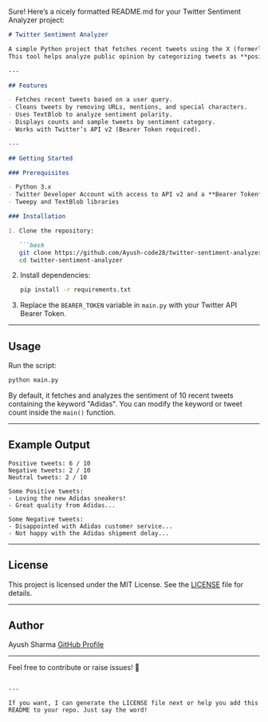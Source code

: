 Sure! Here’s a nicely formatted README.md for your Twitter Sentiment Analyzer project:

````markdown
# Twitter Sentiment Analyzer

A simple Python project that fetches recent tweets using the X (formerly Twitter) API v2 and performs sentiment analysis using TextBlob.  
This tool helps analyze public opinion by categorizing tweets as **positive**, **negative**, or **neutral**.

---

## Features

- Fetches recent tweets based on a user query.
- Cleans tweets by removing URLs, mentions, and special characters.
- Uses TextBlob to analyze sentiment polarity.
- Displays counts and sample tweets by sentiment category.
- Works with Twitter’s API v2 (Bearer Token required).

---

## Getting Started

### Prerequisites

- Python 3.x
- Twitter Developer Account with access to API v2 and a **Bearer Token**
- Tweepy and TextBlob libraries

### Installation

1. Clone the repository:

   ```bash
   git clone https://github.com/Ayush-code28/twitter-sentiment-analyzer.git
   cd twitter-sentiment-analyzer
````

2. Install dependencies:

   ```bash
   pip install -r requirements.txt
   ```

3. Replace the `BEARER_TOKEN` variable in `main.py` with your Twitter API Bearer Token.

---

## Usage

Run the script:

```bash
python main.py
```

By default, it fetches and analyzes the sentiment of 10 recent tweets containing the keyword "Adidas".
You can modify the keyword or tweet count inside the `main()` function.

---

## Example Output

```
Positive tweets: 6 / 10  
Negative tweets: 2 / 10  
Neutral tweets: 2 / 10  

Some Positive tweets:  
- Loving the new Adidas sneakers!  
- Great quality from Adidas...

Some Negative tweets:  
- Disappointed with Adidas customer service...  
- Not happy with the Adidas shipment delay...
```

---

## License

This project is licensed under the MIT License. See the [LICENSE](LICENSE) file for details.

---

## Author

Ayush Sharma
[GitHub Profile](https://github.com/Ayush-code28)

---

Feel free to contribute or raise issues! 🚀

```

---

If you want, I can generate the LICENSE file next or help you add this README to your repo. Just say the word!
```
